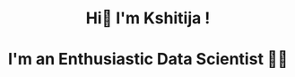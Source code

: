 <div class='sec-1'>
  <h1 align='center'>Hi👋 I'm Kshitija !</h1>
  <h1 align='center'>I'm an Enthusiastic Data Scientist 🚀🚀</h1>
</div>
